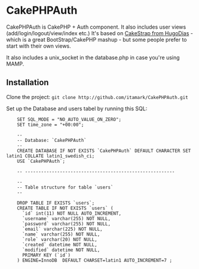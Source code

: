 # CakePHPAuth

CakePHPAuth is CakePHP + Auth component. It also includes user views (add/login/logout/view/index etc.)
It's based on [CakeStrap from HugoDias](http://www.github.com/hugodias/cakeStrap) - which is a great BootStrap/CakePHP mashup - but some people prefer to start with their own views.

It also includes a unix_socket in the database.php in case you're using MAMP.

## Installation
Clone the project:
`git clone http://github.com/itamark/CakePHPAuth.git`

Set up the Database and users tabel by running this SQL:

        SET SQL_MODE = "NO_AUTO_VALUE_ON_ZERO";
        SET time_zone = "+00:00";
        
        --
        -- Database: `CakePHPAuth`
        --
        CREATE DATABASE IF NOT EXISTS `CakePHPAuth` DEFAULT CHARACTER SET latin1 COLLATE latin1_swedish_ci;
        USE `CakePHPAuth`;
        
        -- --------------------------------------------------------
        
        --
        -- Table structure for table `users`
        --
        
        DROP TABLE IF EXISTS `users`;
        CREATE TABLE IF NOT EXISTS `users` (
          `id` int(11) NOT NULL AUTO_INCREMENT,
          `username` varchar(255) NOT NULL,
          `password` varchar(255) NOT NULL,
          `email` varchar(225) NOT NULL,
          `name` varchar(255) NOT NULL,
          `role` varchar(20) NOT NULL,
          `created` datetime NOT NULL,
          `modified` datetime NOT NULL,
          PRIMARY KEY (`id`)
        ) ENGINE=InnoDB  DEFAULT CHARSET=latin1 AUTO_INCREMENT=7 ;

